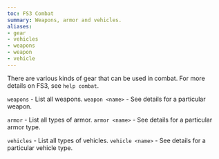 ```yaml
---
toc: FS3 Combat
summary: Weapons, armor and vehicles.
aliases:
- gear
- vehicles
- weapons
- weapon
- vehicle
---
```

There are various kinds of gear that can be used in combat.   For more details on FS3, see `help combat`.

`weapons` - List all weapons.
`weapon <name>` - See details for a particular weapon.

`armor` - List all types of armor.
`armor <name>` - See details for a particular armor type.

`vehicles` - List all types of vehicles.
`vehicle <name>` - See details for a particular vehicle type.

